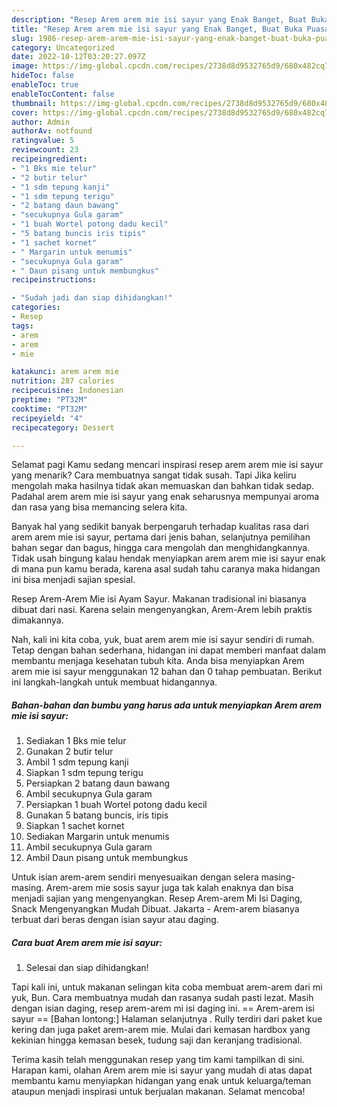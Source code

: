 ```yaml
---
description: "Resep Arem arem mie isi sayur yang Enak Banget, Buat Buka Puasa Enak"
title: "Resep Arem arem mie isi sayur yang Enak Banget, Buat Buka Puasa Enak"
slug: 1986-resep-arem-arem-mie-isi-sayur-yang-enak-banget-buat-buka-puasa-enak
category: Uncategorized
date: 2022-10-12T03:20:27.097Z
image: https://img-global.cpcdn.com/recipes/2738d8d9532765d9/680x482cq70/arem-arem-mie-isi-sayur-foto-resep-utama.jpg
hideToc: false
enableToc: true
enableTocContent: false
thumbnail: https://img-global.cpcdn.com/recipes/2738d8d9532765d9/680x482cq70/arem-arem-mie-isi-sayur-foto-resep-utama.jpg
cover: https://img-global.cpcdn.com/recipes/2738d8d9532765d9/680x482cq70/arem-arem-mie-isi-sayur-foto-resep-utama.jpg
author: Admin
authorAv: notfound
ratingvalue: 5
reviewcount: 23
recipeingredient:
- "1 Bks mie telur"
- "2 butir telur"
- "1 sdm tepung kanji"
- "1 sdm tepung terigu"
- "2 batang daun bawang"
- "secukupnya Gula garam"
- "1 buah Wortel potong dadu kecil"
- "5 batang buncis iris tipis"
- "1 sachet kornet"
- " Margarin untuk menumis"
- "secukupnya Gula garam"
- " Daun pisang untuk membungkus"
recipeinstructions:

- "Sudah jadi dan siap dihidangkan!"
categories:
- Resep
tags:
- arem
- arem
- mie

katakunci: arem arem mie 
nutrition: 287 calories
recipecuisine: Indonesian
preptime: "PT32M"
cooktime: "PT32M"
recipeyield: "4"
recipecategory: Dessert

---
```



Selamat pagi Kamu sedang mencari inspirasi resep arem arem mie isi sayur yang menarik? Cara membuatnya sangat tidak susah. Tapi Jika keliru mengolah maka hasilnya tidak akan memuaskan dan bahkan tidak sedap. Padahal arem arem mie isi sayur yang enak seharusnya mempunyai aroma dan rasa yang bisa memancing selera kita.


Banyak hal yang sedikit banyak berpengaruh terhadap kualitas rasa dari arem arem mie isi sayur, pertama dari jenis bahan, selanjutnya pemilihan bahan segar dan bagus, hingga cara mengolah dan menghidangkannya. Tidak usah bingung kalau hendak menyiapkan arem arem mie isi sayur enak di mana pun kamu berada, karena asal sudah tahu caranya maka hidangan ini bisa menjadi sajian spesial.

Resep Arem-Arem Mie isi Ayam Sayur. Makanan tradisional ini biasanya dibuat dari nasi. Karena selain mengenyangkan, Arem-Arem lebih praktis dimakannya.


Nah, kali ini kita coba, yuk, buat arem arem mie isi sayur sendiri di rumah. Tetap dengan bahan sederhana, hidangan ini dapat memberi manfaat dalam membantu menjaga kesehatan tubuh kita. Anda bisa menyiapkan Arem arem mie isi sayur menggunakan 12 bahan dan 0 tahap pembuatan. Berikut ini langkah-langkah untuk membuat hidangannya.

<!--inarticleads1-->

##### Bahan-bahan dan bumbu yang harus ada untuk menyiapkan Arem arem mie isi sayur:

1. Sediakan 1 Bks mie telur
1. Gunakan 2 butir telur
1. Ambil 1 sdm tepung kanji
1. Siapkan 1 sdm tepung terigu
1. Persiapkan 2 batang daun bawang
1. Ambil secukupnya Gula garam
1. Persiapkan 1 buah Wortel potong dadu kecil
1. Gunakan 5 batang buncis, iris tipis
1. Siapkan 1 sachet kornet
1. Sediakan  Margarin untuk menumis
1. Ambil secukupnya Gula garam
1. Ambil  Daun pisang untuk membungkus


Untuk isian arem-arem sendiri menyesuaikan dengan selera masing-masing. Arem-arem mie sosis sayur juga tak kalah enaknya dan bisa menjadi sajian yang mengenyangkan. Resep Arem-arem Mi Isi Daging, Snack Mengenyangkan Mudah Dibuat. Jakarta - Arem-arem biasanya terbuat dari beras dengan isian sayur atau daging. 

<!--inarticleads2-->

##### Cara buat Arem arem mie isi sayur:


1. Selesai dan siap dihidangkan!

Tapi kali ini, untuk makanan selingan kita coba membuat arem-arem dari mi yuk, Bun. Cara membuatnya mudah dan rasanya sudah pasti lezat. Masih dengan isian daging, resep arem-arem mi isi daging ini. == Arem-arem isi sayur == [Bahan lontong:] Halaman selanjutnya . Rully terdiri dari paket kue kering dan juga paket arem-arem mie. Mulai dari kemasan hardbox yang kekinian hingga kemasan besek, tudung saji dan keranjang tradisional. 

Terima kasih telah menggunakan resep yang tim kami tampilkan di sini. Harapan kami, olahan Arem arem mie isi sayur yang mudah di atas dapat membantu kamu menyiapkan hidangan yang enak untuk keluarga/teman ataupun menjadi inspirasi untuk berjualan makanan. Selamat mencoba!
